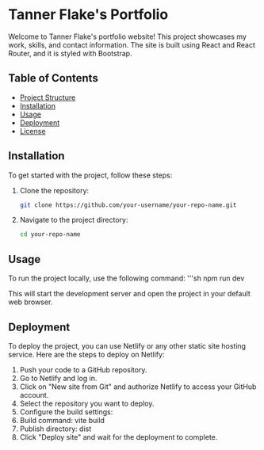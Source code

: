 # Tanner Flake's Portfolio

Welcome to Tanner Flake's portfolio website! This project showcases my work, skills, and contact information. The site is built using React and React Router, and it is styled with Bootstrap.

## Table of Contents

- [Project Structure](#project-structure)
- [Installation](#installation)
- [Usage](#usage)
- [Deployment](#deployment)
- [License](#license)


## Installation

To get started with the project, follow these steps:

1. Clone the repository:
   ```sh
   git clone https://github.com/your-username/your-repo-name.git

2. Navigate to the project directory:
    ```sh
    cd your-repo-name

## Usage

To run the project locally, use the following command:
    '''sh
    npm run dev

This will start the development server and open the project in your default web browser.

## Deployment
To deploy the project, you can use Netlify or any other static site hosting service. Here are the steps to deploy on Netlify:

1. Push your code to a GitHub repository.
2. Go to Netlify and log in.
3. Click on "New site from Git" and authorize Netlify to access your GitHub account.
4. Select the repository you want to deploy.
5. Configure the build settings:
6. Build command: vite build
7. Publish directory: dist
8. Click "Deploy site" and wait for the deployment to complete.

